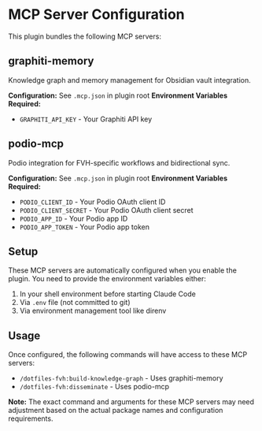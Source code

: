 # MCP Server Configuration

This plugin bundles the following MCP servers:

## graphiti-memory
Knowledge graph and memory management for Obsidian vault integration.

**Configuration:** See `.mcp.json` in plugin root
**Environment Variables Required:**
- `GRAPHITI_API_KEY` - Your Graphiti API key

## podio-mcp
Podio integration for FVH-specific workflows and bidirectional sync.

**Configuration:** See `.mcp.json` in plugin root
**Environment Variables Required:**
- `PODIO_CLIENT_ID` - Your Podio OAuth client ID
- `PODIO_CLIENT_SECRET` - Your Podio OAuth client secret
- `PODIO_APP_ID` - Your Podio app ID
- `PODIO_APP_TOKEN` - Your Podio app token

## Setup

These MCP servers are automatically configured when you enable the plugin. You need to provide the environment variables either:

1. In your shell environment before starting Claude Code
2. Via `.env` file (not committed to git)
3. Via environment management tool like direnv

## Usage

Once configured, the following commands will have access to these MCP servers:
- `/dotfiles-fvh:build-knowledge-graph` - Uses graphiti-memory
- `/dotfiles-fvh:disseminate` - Uses podio-mcp

**Note:** The exact command and arguments for these MCP servers may need adjustment based on the actual package names and configuration requirements.
